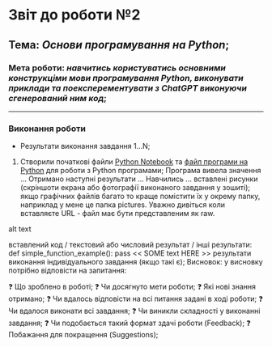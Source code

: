 # Звіт до роботи №2
## Тема: _Основи програмування на Python_;
### Мета роботи: _навчитись користуватись основними конструкціми мови програмування Python, виконувати приклади та поексперементувати з ChatGPT виконуючи сгенерований ним код_;
---
### Виконання роботи
- Результати виконання завдання 1...N;
1. Створили початкові файли [Python Notebook](nb1.ipynb) та [файл програми на Python](main.py) для роботи з Python програмами;
Програма вивела значення ...
Отримано наступні результати ...
Навчились ...
вставлені рисунки (скріншоти екрана або фотографії виконаного завдання у зошиті);
якщо графічних файлів багато то краще помістити їх у окрему папку, наприклад у мене це папка pictures. Уважно дивіться коли вставляєте URL - файл має бути представленим як raw.

alt text

вставлений код / текстовий або числовий результат / інші результати:
def simple_function_example():
    pass
<< SOME text HERE >>
результати виконання індивідуального завдання (якщо такі є);
Висновок:
у висновку потрібно відповісти на запитання:

❓ Що зроблено в роботі;
❓ Чи досягнуто мети роботи;
❓ Які нові знання отримано;
❓ Чи вдалось відповісти на всі питання задані в ході роботи;
❓ Чи вдалося виконати всі завдання;
❓ Чи виникли складності у виконанні завдання;
❓ Чи подобається такий формат здачі роботи (Feedback);
❓ Побажання для покращення (Suggestions);
